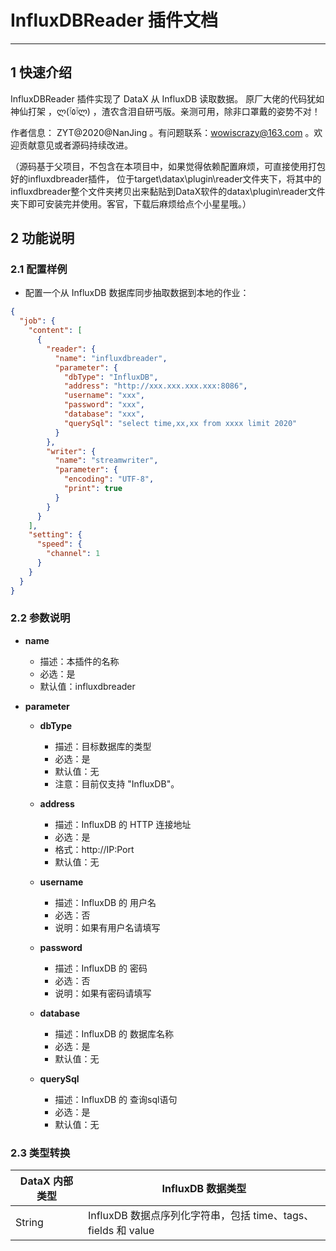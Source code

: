 
# InfluxDBReader 插件文档

___


## 1 快速介绍

InfluxDBReader 插件实现了 DataX 从 InfluxDB 读取数据。
原厂大佬的代码犹如神仙打架 ，ლ(ٱ٥ٱლ) ，渣农含泪自研丐版。亲测可用，除非口罩戴的姿势不对！

作者信息： ZYT@2020@NanJing 。有问题联系：wowiscrazy@163.com 。欢迎贡献意见或者源码持续改进。

（源码基于父项目，不包含在本项目中，如果觉得依赖配置麻烦，可直接使用打包好的influxdbreader插件，
位于target\datax\plugin\reader文件夹下，将其中的influxdbreader整个文件夹拷贝出来黏贴到DataX软件的datax\plugin\reader文件夹下即可安装完并使用。客官，下载后麻烦给点个小星星哦。）



## 2 功能说明

### 2.1 配置样例

* 配置一个从 InfluxDB 数据库同步抽取数据到本地的作业：



```json
{
  "job": {
    "content": [
      {
        "reader": {
          "name": "influxdbreader",
          "parameter": {
            "dbType": "InfluxDB",
            "address": "http://xxx.xxx.xxx.xxx:8086",
            "username": "xxx",
            "password": "xxx",
            "database": "xxx",
            "querySql": "select time,xx,xx from xxxx limit 2020"
          }
        },
        "writer": {
          "name": "streamwriter",
          "parameter": {
            "encoding": "UTF-8",
            "print": true
          }
        }
      }
    ],
    "setting": {
      "speed": {
        "channel": 1
      }
    }
  }
}
```







### 2.2 参数说明

* **name**
  * 描述：本插件的名称
  * 必选：是
  * 默认值：influxdbreader

* **parameter**
  * **dbType**
    * 描述：目标数据库的类型
    * 必选：是
    * 默认值：无
    * 注意：目前仅支持 "InfluxDB"。

  * **address**
    * 描述：InfluxDB 的 HTTP 连接地址
    * 必选：是
    * 格式：http://IP:Port
    * 默认值：无
    
  * **username**
    * 描述：InfluxDB 的 用户名
    * 必选：否
    * 说明：如果有用户名请填写
    
  * **password**
    * 描述：InfluxDB 的 密码
    * 必选：否
    * 说明：如果有密码请填写
    
  * **database**
    * 描述：InfluxDB 的 数据库名称
    * 必选：是
    * 默认值：无
    
  * **querySql**
    * 描述：InfluxDB 的 查询sql语句
    * 必选：是
    * 默认值：无   
 



### 2.3 类型转换

| DataX 内部类型 | InfluxDB 数据类型                                                |
| -------------- | ------------------------------------------------------------ |
| String         | InfluxDB 数据点序列化字符串，包括 time、tags、fields 和 value |

